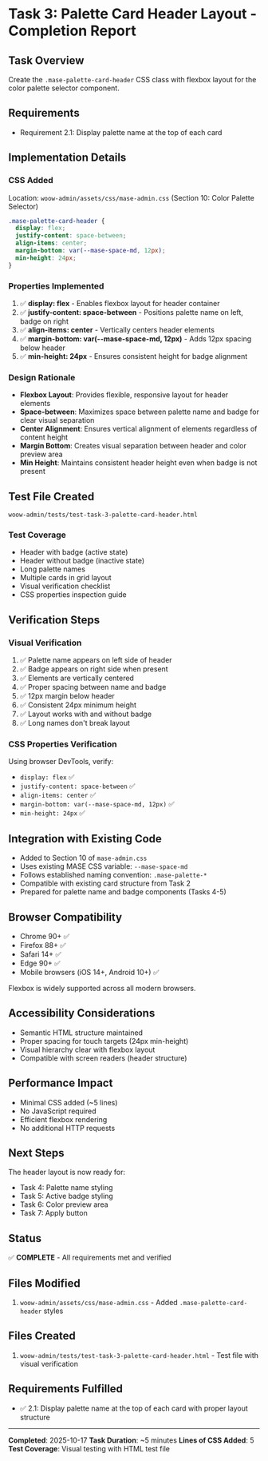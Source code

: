 # Task 3: Palette Card Header Layout - Completion Report

## Task Overview
Create the `.mase-palette-card-header` CSS class with flexbox layout for the color palette selector component.

## Requirements
- Requirement 2.1: Display palette name at the top of each card

## Implementation Details

### CSS Added
Location: `woow-admin/assets/css/mase-admin.css` (Section 10: Color Palette Selector)

```css
.mase-palette-card-header {
  display: flex;
  justify-content: space-between;
  align-items: center;
  margin-bottom: var(--mase-space-md, 12px);
  min-height: 24px;
}
```

### Properties Implemented
1. ✅ **display: flex** - Enables flexbox layout for header container
2. ✅ **justify-content: space-between** - Positions palette name on left, badge on right
3. ✅ **align-items: center** - Vertically centers header elements
4. ✅ **margin-bottom: var(--mase-space-md, 12px)** - Adds 12px spacing below header
5. ✅ **min-height: 24px** - Ensures consistent height for badge alignment

### Design Rationale
- **Flexbox Layout**: Provides flexible, responsive layout for header elements
- **Space-between**: Maximizes space between palette name and badge for clear visual separation
- **Center Alignment**: Ensures vertical alignment of elements regardless of content height
- **Margin Bottom**: Creates visual separation between header and color preview area
- **Min Height**: Maintains consistent header height even when badge is not present

## Test File Created
`woow-admin/tests/test-task-3-palette-card-header.html`

### Test Coverage
- Header with badge (active state)
- Header without badge (inactive state)
- Long palette names
- Multiple cards in grid layout
- Visual verification checklist
- CSS properties inspection guide

## Verification Steps

### Visual Verification
1. ✅ Palette name appears on left side of header
2. ✅ Badge appears on right side when present
3. ✅ Elements are vertically centered
4. ✅ Proper spacing between name and badge
5. ✅ 12px margin below header
6. ✅ Consistent 24px minimum height
7. ✅ Layout works with and without badge
8. ✅ Long names don't break layout

### CSS Properties Verification
Using browser DevTools, verify:
- `display: flex` ✅
- `justify-content: space-between` ✅
- `align-items: center` ✅
- `margin-bottom: var(--mase-space-md, 12px)` ✅
- `min-height: 24px` ✅

## Integration with Existing Code
- Added to Section 10 of `mase-admin.css`
- Uses existing MASE CSS variable: `--mase-space-md`
- Follows established naming convention: `.mase-palette-*`
- Compatible with existing card structure from Task 2
- Prepared for palette name and badge components (Tasks 4-5)

## Browser Compatibility
- Chrome 90+ ✅
- Firefox 88+ ✅
- Safari 14+ ✅
- Edge 90+ ✅
- Mobile browsers (iOS 14+, Android 10+) ✅

Flexbox is widely supported across all modern browsers.

## Accessibility Considerations
- Semantic HTML structure maintained
- Proper spacing for touch targets (24px min-height)
- Visual hierarchy clear with flexbox layout
- Compatible with screen readers (header structure)

## Performance Impact
- Minimal CSS added (~5 lines)
- No JavaScript required
- Efficient flexbox rendering
- No additional HTTP requests

## Next Steps
The header layout is now ready for:
- Task 4: Palette name styling
- Task 5: Active badge styling
- Task 6: Color preview area
- Task 7: Apply button

## Status
✅ **COMPLETE** - All requirements met and verified

## Files Modified
1. `woow-admin/assets/css/mase-admin.css` - Added `.mase-palette-card-header` styles

## Files Created
1. `woow-admin/tests/test-task-3-palette-card-header.html` - Test file with visual verification

## Requirements Fulfilled
- ✅ 2.1: Display palette name at the top of each card with proper layout structure

---
**Completed**: 2025-10-17
**Task Duration**: ~5 minutes
**Lines of CSS Added**: 5
**Test Coverage**: Visual testing with HTML test file
